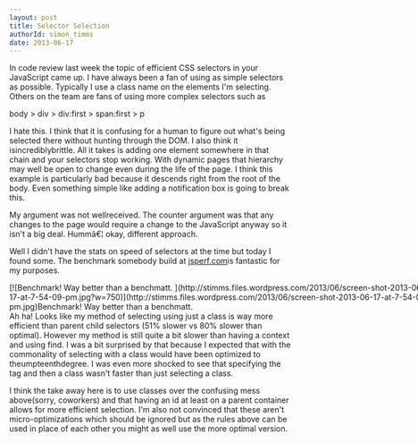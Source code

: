 ```yaml
---
layout: post
title: Selector Selection
authorId: simon_timms
date: 2013-06-17
---
```


In code review last week the topic of efficient CSS selectors in your JavaScript came up. I have always been a fan of using as simple selectors as possible. Typically I use a class name on the elements I'm selecting. Others on the team are fans of using more complex selectors such as

body > div > div:first > span:first > p

I hate this. I think that it is confusing for a human to figure out what's being selected there without hunting through the DOM. I also think it isincrediblybrittle. All it takes is adding one element somewhere in that chain and your selectors stop working. With dynamic pages that hierarchy may well be open to change even during the life of the page. I think this example is particularly bad because it descends right from the root of the body. Even something simple like adding a notification box is going to break this.

My argument was not wellreceived. The counter argument was that any changes to the page would require a change to the JavaScript anyway so it isn't a big deal. Hummâ€¦ okay, different approach.

Well I didn't have the stats on speed of selectors at the time but today I found some. The benchmark somebody build at [jsperf.com](http://jsperf.com/jquery-selector-benchmark/22)is fantastic for my purposes.

<div class="wp-caption aligncenter" id="attachment_2864" style="width: 760px">[![Benchmark!  Way better than a benchmatt. ](http://stimms.files.wordpress.com/2013/06/screen-shot-2013-06-17-at-7-54-09-pm.jpg?w=750)](http://stimms.files.wordpress.com/2013/06/screen-shot-2013-06-17-at-7-54-09-pm.jpg)Benchmark! Way better than a benchmatt.

</div>Ah ha! Looks like my method of selecting using just a class is way more efficient than parent child selectors (51% slower vs 80% slower than optimal). However my method is still quite a bit slower than having a context and using find. I was a bit surprised by that because I expected that with the commonality of selecting with a class would have been optimized to theumpteenthdegree. I was even more shocked to see that specifying the tag and then a class wasn't faster than just selecting a class.

I think the take away here is to use classes over the confusing mess above(sorry, coworkers) and that having an id at least on a parent container allows for more efficient selection. I'm also not convinced that these aren't micro-optimizations which should be ignored but as the rules above can be used in place of each other you might as well use the more optimal version.



